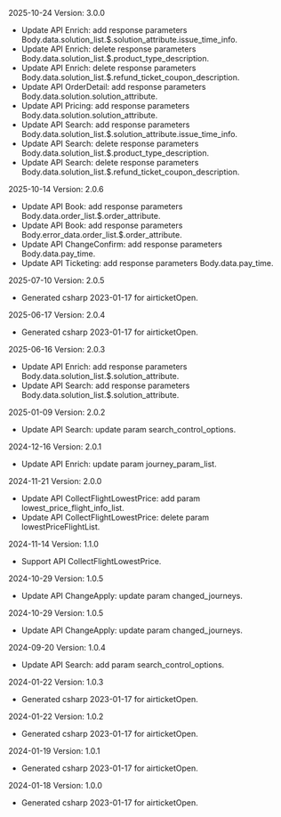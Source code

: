 2025-10-24 Version: 3.0.0
- Update API Enrich: add response parameters Body.data.solution_list.$.solution_attribute.issue_time_info.
- Update API Enrich: delete response parameters Body.data.solution_list.$.product_type_description.
- Update API Enrich: delete response parameters Body.data.solution_list.$.refund_ticket_coupon_description.
- Update API OrderDetail: add response parameters Body.data.solution.solution_attribute.
- Update API Pricing: add response parameters Body.data.solution.solution_attribute.
- Update API Search: add response parameters Body.data.solution_list.$.solution_attribute.issue_time_info.
- Update API Search: delete response parameters Body.data.solution_list.$.product_type_description.
- Update API Search: delete response parameters Body.data.solution_list.$.refund_ticket_coupon_description.


2025-10-14 Version: 2.0.6
- Update API Book: add response parameters Body.data.order_list.$.order_attribute.
- Update API Book: add response parameters Body.error_data.order_list.$.order_attribute.
- Update API ChangeConfirm: add response parameters Body.data.pay_time.
- Update API Ticketing: add response parameters Body.data.pay_time.


2025-07-10 Version: 2.0.5
- Generated csharp 2023-01-17 for airticketOpen.

2025-06-17 Version: 2.0.4
- Generated csharp 2023-01-17 for airticketOpen.

2025-06-16 Version: 2.0.3
- Update API Enrich: add response parameters Body.data.solution_list.$.solution_attribute.
- Update API Search: add response parameters Body.data.solution_list.$.solution_attribute.


2025-01-09 Version: 2.0.2
- Update API Search: update param search_control_options.


2024-12-16 Version: 2.0.1
- Update API Enrich: update param journey_param_list.


2024-11-21 Version: 2.0.0
- Update API CollectFlightLowestPrice: add param lowest_price_flight_info_list.
- Update API CollectFlightLowestPrice: delete param lowestPriceFlightList.


2024-11-14 Version: 1.1.0
- Support API CollectFlightLowestPrice.


2024-10-29 Version: 1.0.5
- Update API ChangeApply: update param changed_journeys.


2024-10-29 Version: 1.0.5
- Update API ChangeApply: update param changed_journeys.


2024-09-20 Version: 1.0.4
- Update API Search: add param search_control_options.


2024-01-22 Version: 1.0.3
- Generated csharp 2023-01-17 for airticketOpen.

2024-01-22 Version: 1.0.2
- Generated csharp 2023-01-17 for airticketOpen.

2024-01-19 Version: 1.0.1
- Generated csharp 2023-01-17 for airticketOpen.

2024-01-18 Version: 1.0.0
- Generated csharp 2023-01-17 for airticketOpen.

